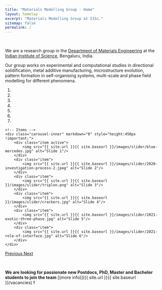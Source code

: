 ```yaml
---
title: "Materials Modelling Group - Home"
layout: homelay
excerpt: "Materials Modelling Group at IISc."
sitemap: false
permalink: /
---
```


&nbsp;

We are a research group in the [Department of Materials Engineering](https://materials.iisc.ac.in/) at the [Indian Institute of Science](http://www.iisc.ac.in), Bengaluru, India. 

Our group works on experimental and computational studies in directional solidification, metal additive manufacturing, microstructure evolution, pattern formation in self-organising systems, multi-scale and phase field modelling for different phenomena.


<div markdown="0" id="carousel" class="carousel slide" data-ride="carousel" data-interval="4000" data-pause="hover" >
    <!-- Menu -->
    <ol class="carousel-indicators">
        <li data-target="#carousel" data-slide-to="0" class="active"></li>
        <li data-target="#carousel" data-slide-to="1"></li>
        <li data-target="#carousel" data-slide-to="2"></li>
        <li data-target="#carousel" data-slide-to="3"></li>
        <li data-target="#carousel" data-slide-to="4"></li>
        <li data-target="#carousel" data-slide-to="5"></li>
        <li data-target="#carousel" data-slide-to="6"></li>
    </ol>

    <!-- Items -->
    <div class="carousel-inner" markdown="0" style="height:450px !important;">
        <div class="item active">
            <img src="{{ site.url }}{{ site.baseurl }}/images/slider/blue-mercedes.jpg" alt="Slide 1"/>
        </div>
        <div class="item">
            <img src="{{ site.url }}{{ site.baseurl }}/images/slider/2020-investigation-process-2.jpeg" alt="Slide 2"/>
        </div>
        <div class="item">
            <img src="{{ site.url }}{{ site.baseurl }}/images/slider/triplon.png" alt="Slide 3"/>
        </div>
        <div class="item">
            <img src="{{ site.url }}{{ site.baseurl }}/images/slider/crackers.jpg" alt="Slide 4"/>
        </div>
        <div class="item">
            <img src="{{ site.url }}{{ site.baseurl }}/images/slider/2021-exotic-three-phase.jpg" alt="Slide 5"/>
        </div>
        <div class="item">
            <img src="{{ site.url }}{{ site.baseurl }}/images/slider/2021-role-of-interface.jpg" alt="Slide 6"/>
        </div>
    </div>
  <a class="left carousel-control" href="#carousel" role="button" data-slide="prev">
    <span class="glyphicon glyphicon-chevron-left" aria-hidden="true"></span>
    <span class="sr-only">Previous</span>
  </a>
  <a class="right carousel-control" href="#carousel" role="button" data-slide="next">
    <span class="glyphicon glyphicon-chevron-right" aria-hidden="true"></span>
    <span class="sr-only">Next</span>
  </a>
</div>


&nbsp;

 **We are  looking for passionate new Postdocs, PhD, Master and Bachelor students to join the team** [(more info)]({{ site.url }}{{ site.baseurl }}/vacancies) **!**

